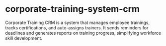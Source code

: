 # corporate-training-system-crm
Corporate Training CRM is a system that manages employee trainings, tracks certifications, and auto-assigns trainers. It sends reminders for deadlines and generates reports on training progress, simplifying workforce skill development.
